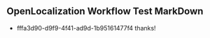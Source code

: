 ## OpenLocalization Workflow Test MarkDown
* fffa3d90-d9f9-4f41-ad9d-1b95161477f4 thanks!

<!--HONumber=Aug16_HO4-->


